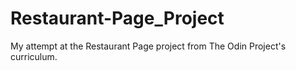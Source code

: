 # Restaurant-Page_Project
My attempt at the Restaurant Page project from The Odin Project's curriculum.
